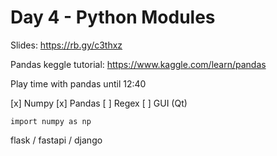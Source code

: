# Day 4 - Python Modules

Slides:
https://rb.gy/c3thxz

Pandas keggle tutorial:
https://www.kaggle.com/learn/pandas

Play time with pandas until 12:40


[x] Numpy
[x] Pandas
[ ] Regex
[ ] GUI (Qt)

```commandline
import numpy as np
```

flask / fastapi / django

